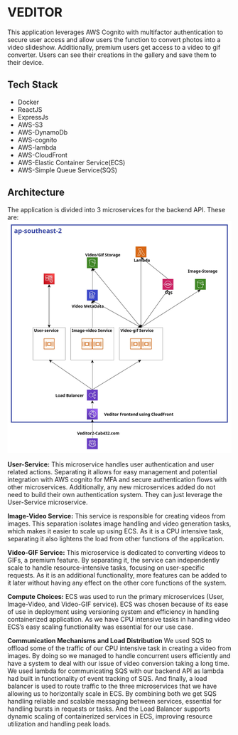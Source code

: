 # VEDITOR
This application leverages AWS Cognito with multifactor authentication to secure user access and allow users the function to convert photos into a video slideshow. Additionally, premium users get access to a video to gif converter. Users can see their creations in the gallery and save them to their device. 

## Tech Stack
- Docker
- ReactJS
- ExpressJs
- AWS-S3
- AWS-DynamoDb
- AWS-cognito
- AWS-lambda
- AWS-CloudFront
- AWS-Elastic Container Service(ECS)
- AWS-Simple Queue Service(SQS)



## Architecture
The application is divided into 3 microservices for the backend API. These are:
![Cloud architecture of the application](architecture.jpg)

**User-Service:** This microservice handles user authentication and user related actions. Separating it allows for easy management and potential integration with AWS cognito for MFA and secure authentication flows with other microservices. Additionally, any new microservices added do not need to build their own authentication system. They can just leverage the User-Service microservice. 

**Image-Video Service:** This service is responsible for creating videos from images. This separation isolates image handling and video generation tasks, which makes it easier to scale up using ECS. As it is a CPU intensive task, separating it also lightens the load from other functions of the application.

**Video-GIF Service:** This microservice is dedicated to converting videos to GIFs, a premium feature. By separating it, the service can independently scale to handle resource-intensive tasks, focusing on user-specific requests. As it is an additional functionality, more features can be added to it later without having any effect on the other core functions of the system.

**Compute Choices:** 
ECS was used to run the primary microservices (User, Image-Video, and Video-GIF service). ECS was chosen because of its ease of use in deployment using versioning system and efficiency in handling containerized application. As we have CPU intensive tasks in handling video ECS’s easy scaling functionality was essential for our use case. 

**Communication Mechanisms and Load Distribution**
We used SQS to offload some of the traffic of our CPU intensive task in creating a video from images. By doing so we managed to handle concurrent users efficiently and have a system to deal with our issue of video conversion taking a long time. 
We used lambda for communicating SQS with our backend API as lambda had built in functionality of event tracking of SQS.
And finally, a load balancer is used to route traffic to the three microservices that we have allowing us to horizontally scale in ECS. By combining both we get SQS handling reliable and scalable messaging between services, essential for handling bursts in requests or tasks. And the Load Balancer supports dynamic scaling of containerized services in ECS, improving resource utilization and handling peak loads.

